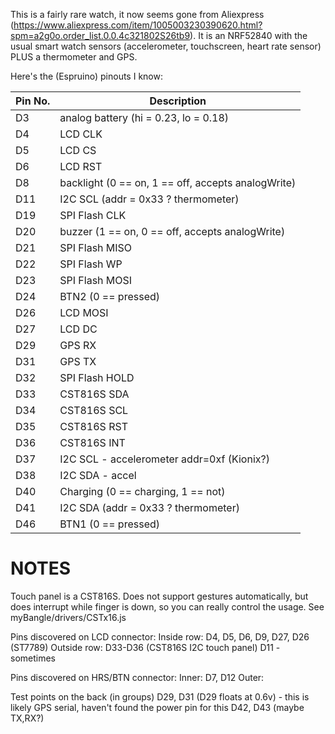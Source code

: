 This is a fairly rare watch, it now seems gone from Aliexpress (https://www.aliexpress.com/item/1005003230390620.html?spm=a2g0o.order_list.0.0.4c321802S26tb9). 
It is an NRF52840 with the usual smart watch sensors (accelerometer, touchscreen, heart rate sensor) PLUS a thermometer and GPS. 

Here's the (Espruino) pinouts I know:

| Pin No.  | Description |
| ------------- | ------------- |
|D3| analog battery (hi = 0.23, lo = 0.18)|
|D4| LCD CLK|
|D5| LCD CS|
|D6| LCD RST|
|D8|  backlight (0 == on, 1 == off, accepts analogWrite)|
|D11| I2C SCL (addr = 0x33  ? thermometer)|
|D19| SPI Flash CLK |
|D20| buzzer (1 == on, 0 == off, accepts analogWrite)|
|D21| SPI Flash MISO |
|D22| SPI Flash WP |
|D23| SPI Flash MOSI |
|D24| BTN2 (0 == pressed)|
|D26| LCD MOSI|
|D27| LCD DC|
|D29 |  GPS RX |
|D31 |  GPS TX |
|D32| SPI Flash HOLD |
|D33| CST816S SDA |
|D34| CST816S SCL |
|D35| CST816S RST |
|D36| CST816S INT |
|D37| I2C SCL - accelerometer addr=0xf (Kionix?)|
|D38| I2C SDA - accel|
|D40| Charging (0 == charging, 1 == not)|
|D41| I2C SDA (addr = 0x33  ? thermometer)|
|D46| BTN1 (0 == pressed)|

NOTES
=====
Touch panel is a CST816S. Does not support gestures automatically, but does interrupt while finger is down, so you can really control the usage.  See myBangle/drivers/CSTx16.js

Pins discovered on LCD connector:
Inside row:  D4, D5, D6, D9, D27, D26 (ST7789)
Outside row: D33-D36 (CST816S I2C touch panel)
D11 - sometimes

Pins discovered on HRS/BTN connector:
Inner: D7, D12
Outer: 

Test points on the back (in groups)
D29, D31 (D29 floats at 0.6v) - this is likely GPS serial, haven't found the power pin for this
D42, D43 (maybe TX,RX?)
